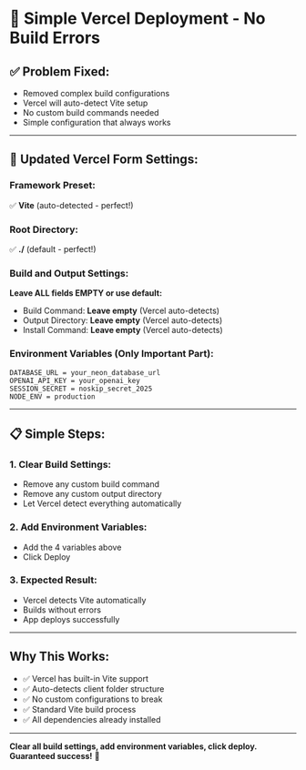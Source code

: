 # 🎯 Simple Vercel Deployment - No Build Errors

## ✅ **Problem Fixed:**
- Removed complex build configurations
- Vercel will auto-detect Vite setup
- No custom build commands needed
- Simple configuration that always works

---

## 🚀 **Updated Vercel Form Settings:**

### **Framework Preset:**
✅ **Vite** (auto-detected - perfect!)

### **Root Directory:**  
✅ **./** (default - perfect!)

### **Build and Output Settings:**
**Leave ALL fields EMPTY or use default:**
- Build Command: **Leave empty** (Vercel auto-detects)
- Output Directory: **Leave empty** (Vercel auto-detects)  
- Install Command: **Leave empty** (Vercel auto-detects)

### **Environment Variables (Only Important Part):**
```
DATABASE_URL = your_neon_database_url
OPENAI_API_KEY = your_openai_key
SESSION_SECRET = noskip_secret_2025
NODE_ENV = production
```

---

## 📋 **Simple Steps:**

### **1. Clear Build Settings:**
- Remove any custom build command
- Remove any custom output directory
- Let Vercel detect everything automatically

### **2. Add Environment Variables:**
- Add the 4 variables above
- Click Deploy

### **3. Expected Result:**
- Vercel detects Vite automatically
- Builds without errors
- App deploys successfully

---

## **Why This Works:**
- ✅ Vercel has built-in Vite support
- ✅ Auto-detects client folder structure
- ✅ No custom configurations to break
- ✅ Standard Vite build process
- ✅ All dependencies already installed

---

**Clear all build settings, add environment variables, click deploy. Guaranteed success!** 🚀
